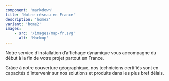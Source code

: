 ```yaml
---
component: 'markdown'
title: 'Notre réseau en France'
description: 'home2'
variant: 'home2'
images:
    - src: '/images/map-fr.svg'
      alt: 'Mockup'
---
```


Notre service d’installation d’affichage dynamique vous accompagne du début à la fin de votre projet partout en France.

Grâce à notre  couverture géographique, nos techniciens certifiés sont en capacités  d'intervenir sur nos solutions et produits dans les plus bref délais.